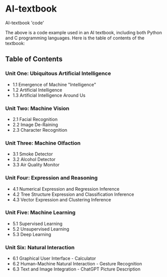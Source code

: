# AI-textbook

AI-textbook 'code'

The above is a code example used in an AI textbook, including both Python and C programming languages. Here is the table of contents of the textbook:

## Table of Contents

### Unit One: Ubiquitous Artificial Intelligence
- 1.1 Emergence of Machine "Intelligence"
- 1.2 Artificial Intelligence
- 1.3 Artificial Intelligence Around Us

### Unit Two: Machine Vision
- 2.1 Facial Recognition
- 2.2 Image De-Raining
- 2.3 Character Recognition

### Unit Three: Machine Olfaction
- 3.1 Smoke Detector
- 3.2 Alcohol Detector
- 3.3 Air Quality Monitor

### Unit Four: Expression and Reasoning
- 4.1 Numerical Expression and Regression Inference
- 4.2 Tree Structure Expression and Classification Inference
- 4.3 Vector Expression and Clustering Inference

### Unit Five: Machine Learning
- 5.1 Supervised Learning
- 5.2 Unsupervised Learning
- 5.3 Deep Learning

### Unit Six: Natural Interaction
- 6.1 Graphical User Interface - Calculator
- 6.2 Human-Machine Natural Interaction - Gesture Recognition
- 6.3 Text and Image Integration - ChatGPT Picture Description
